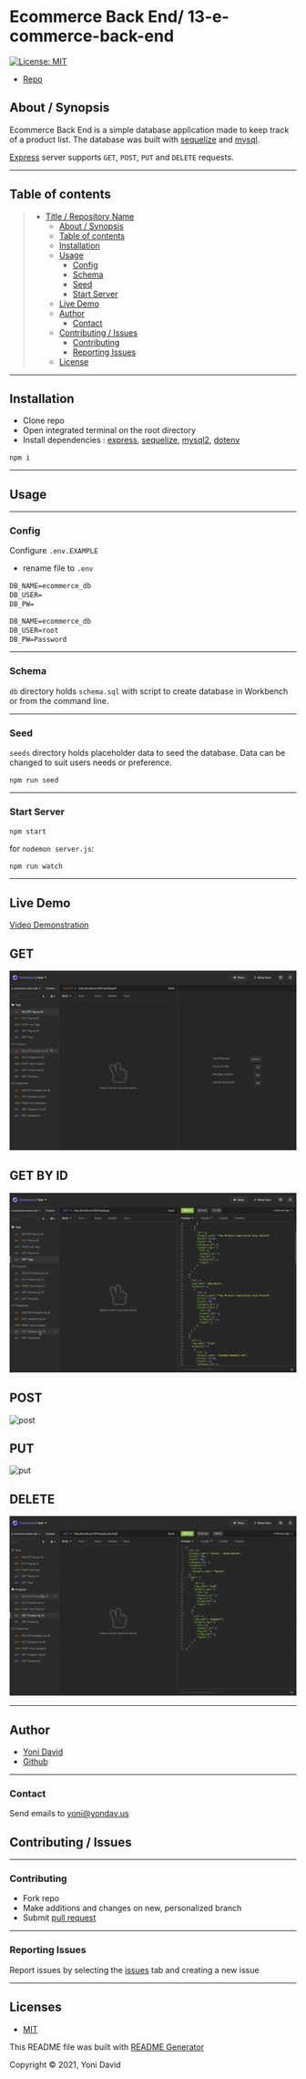 # Ecommerce Back End/ 13-e-commerce-back-end

[![License: MIT](https://img.shields.io/badge/License-MIT-yellow.svg)](https://opensource.org/licenses/MIT)

- [Repo](https://github.com/yondav/13-e-commerce-back-end)

## About / Synopsis

Ecommerce Back End is a simple database application made to keep track of a product list. The database was built with [sequelize](https://sequelize.org/) and [mysql](https://www.mysql.com/).

[Express](http://expressjs.com/) server supports `GET`, `POST`, `PUT` and `DELETE` requests.

---

## Table of contents

> - [Title / Repository Name](#title--repository-name)
>   - [About / Synopsis](#about--synopsis)
>   - [Table of contents](#table-of-contents)
>   - [Installation](#installation)
>   - [Usage](#usage)
>     - [Config](#config)
>     - [Schema](#schema)
>     - [Seed](#seed)
>     - [Start Server](#start-server)
>   - [Live Demo](#live-demo)
>   - [Author](#author)
>     - [Contact](#contact)
>   - [Contributing / Issues](#contributing--issues)
>     - [Contributing](#contributing)
>     - [Reporting Issues](#reporting-issues)
>   - [License](#license)

---

## Installation

- Clone repo
- Open integrated terminal on the root directory
- Install dependencies :
  [express](https://www.npmjs.com/package/express), [sequelize](https://www.npmjs.com/package/sequelize), [mysql2](https://www.npmjs.com/package/mysql2), [dotenv](https://www.npmjs.com/package/dotenv)

```
npm i
```

---

## Usage

---

### Config

Configure `.env.EXAMPLE`

- rename file to `.env`

```
DB_NAME=ecommerce_db
DB_USER=
DB_PW=
```

```
DB_NAME=ecommerce_db
DB_USER=root
DB_PW=Password
```

---

### Schema

`db` directory holds `schema.sql` with script to create database in Workbench or from the command line.

---

### Seed

`seeds` directory holds placeholder data to seed the database. Data can be changed to suit users needs or preference.

```
npm run seed
```

---

### Start Server

```
npm start
```

for `nodemon server.js`:

```
npm run watch
```

---

## Live Demo

[Video Demonstration](https://youtu.be/11qmaumlaRY)

## **GET**

![get](./_readme-gifs/get.gif)

## **GET BY ID**

![get-id](./_readme-gifs/get-id.gif)

## **POST**

![post](./_readme-gifs/post.gif)

## **PUT**

![put](./_readme-gifs/put.gif)

## **DELETE**

![delete](./_readme-gifs/delete.gif)

---

## Author

- <a href="https://yondav.us/">Yoni David</a>
- <a href="https://github.com/yondav">Github</a>

---

### Contact

Send emails to [yoni@yondav.us](mailto:yoni@yondav.us)

## Contributing / Issues

---

### Contributing

- Fork repo
- Make additions and changes on new, personalized branch
- Submit [pull request](https://github.com/yondav/13-e-commerce-back-end/pulls)

---

### Reporting Issues

Report issues by selecting the [issues](https://github.com/yondav/13-e-commerce-back-end/issues) tab and creating a new issue

---

## Licenses

- [MIT](https://github.com/yondav/13-e-commerce-back-end/blob/main/LICENSE)

This README file was built with [README Generator](https://github.com/yondav/README-gen-09)

Copyright &copy; 2021, Yoni David
